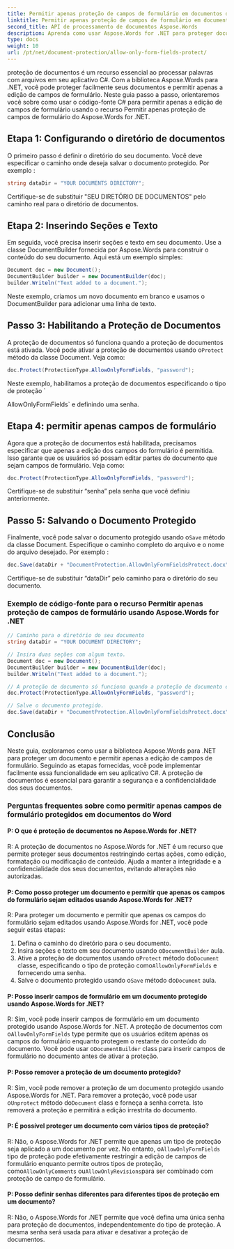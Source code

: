 ```yaml
---
title: Permitir apenas proteção de campos de formulário em documentos do Word
linktitle: Permitir apenas proteção de campos de formulário em documentos do Word
second_title: API de processamento de documentos Aspose.Words
description: Aprenda como usar Aspose.Words for .NET para proteger documentos do Word e permitir apenas a edição de campos de formulário.
type: docs
weight: 10
url: /pt/net/document-protection/allow-only-form-fields-protect/
---
```

proteção de documentos é um recurso essencial ao processar palavras com arquivos em seu aplicativo C#. Com a biblioteca Aspose.Words para .NET, você pode proteger facilmente seus documentos e permitir apenas a edição de campos de formulário. Neste guia passo a passo, orientaremos você sobre como usar o código-fonte C# para permitir apenas a edição de campos de formulário usando o recurso Permitir apenas proteção de campos de formulário do Aspose.Words for .NET.

## Etapa 1: Configurando o diretório de documentos

O primeiro passo é definir o diretório do seu documento. Você deve especificar o caminho onde deseja salvar o documento protegido. Por exemplo :

```csharp
string dataDir = "YOUR DOCUMENTS DIRECTORY";
```

Certifique-se de substituir "SEU DIRETÓRIO DE DOCUMENTOS" pelo caminho real para o diretório de documentos.

## Etapa 2: Inserindo Seções e Texto

Em seguida, você precisa inserir seções e texto em seu documento. Use a classe DocumentBuilder fornecida por Aspose.Words para construir o conteúdo do seu documento. Aqui está um exemplo simples:

```csharp
Document doc = new Document();
DocumentBuilder builder = new DocumentBuilder(doc);
builder.Writeln("Text added to a document.");
```

Neste exemplo, criamos um novo documento em branco e usamos o DocumentBuilder para adicionar uma linha de texto.

## Passo 3: Habilitando a Proteção de Documentos

 A proteção de documentos só funciona quando a proteção de documentos está ativada. Você pode ativar a proteção de documentos usando o`Protect` método da classe Document. Veja como:

```csharp
doc.Protect(ProtectionType.AllowOnlyFormFields, "password");
```

Neste exemplo, habilitamos a proteção de documentos especificando o tipo de proteção `

AllowOnlyFormFields` e definindo uma senha.

## Etapa 4: permitir apenas campos de formulário

Agora que a proteção de documentos está habilitada, precisamos especificar que apenas a edição dos campos do formulário é permitida. Isso garante que os usuários só possam editar partes do documento que sejam campos de formulário. Veja como:

```csharp
doc.Protect(ProtectionType.AllowOnlyFormFields, "password");
```

Certifique-se de substituir “senha” pela senha que você definiu anteriormente.

## Passo 5: Salvando o Documento Protegido

 Finalmente, você pode salvar o documento protegido usando o`Save` método da classe Document. Especifique o caminho completo do arquivo e o nome do arquivo desejado. Por exemplo :

```csharp
doc.Save(dataDir + "DocumentProtection.AllowOnlyFormFieldsProtect.docx");
```

Certifique-se de substituir “dataDir” pelo caminho para o diretório do seu documento.

### Exemplo de código-fonte para o recurso Permitir apenas proteção de campos de formulário usando Aspose.Words for .NET

```csharp
// Caminho para o diretório do seu documento
string dataDir = "YOUR DOCUMENT DIRECTORY";

// Insira duas seções com algum texto.
Document doc = new Document();
DocumentBuilder builder = new DocumentBuilder(doc);
builder.Writeln("Text added to a document.");

// A proteção de documento só funciona quando a proteção de documento está ativada e somente a edição nos campos do formulário é permitida.
doc.Protect(ProtectionType.AllowOnlyFormFields, "password");

// Salve o documento protegido.
doc.Save(dataDir + "DocumentProtection.AllowOnlyFormFieldsProtect.docx");
```

## Conclusão

Neste guia, exploramos como usar a biblioteca Aspose.Words para .NET para proteger um documento e permitir apenas a edição de campos de formulário. Seguindo as etapas fornecidas, você pode implementar facilmente essa funcionalidade em seu aplicativo C#. A proteção de documentos é essencial para garantir a segurança e a confidencialidade dos seus documentos.

### Perguntas frequentes sobre como permitir apenas campos de formulário protegidos em documentos do Word

#### P: O que é proteção de documentos no Aspose.Words for .NET?

R: A proteção de documentos no Aspose.Words for .NET é um recurso que permite proteger seus documentos restringindo certas ações, como edição, formatação ou modificação de conteúdo. Ajuda a manter a integridade e a confidencialidade dos seus documentos, evitando alterações não autorizadas.

#### P: Como posso proteger um documento e permitir que apenas os campos do formulário sejam editados usando Aspose.Words for .NET?

R: Para proteger um documento e permitir que apenas os campos do formulário sejam editados usando Aspose.Words for .NET, você pode seguir estas etapas:
1. Defina o caminho do diretório para o seu documento.
2.  Insira seções e texto em seu documento usando o`DocumentBuilder` aula.
3.  Ative a proteção de documentos usando o`Protect` método do`Document` classe, especificando o tipo de proteção como`AllowOnlyFormFields` e fornecendo uma senha.
4.  Salve o documento protegido usando o`Save` método do`Document` aula.

#### P: Posso inserir campos de formulário em um documento protegido usando Aspose.Words for .NET?

R: Sim, você pode inserir campos de formulário em um documento protegido usando Aspose.Words for .NET. A proteção de documentos com o`AllowOnlyFormFields` type permite que os usuários editem apenas os campos do formulário enquanto protegem o restante do conteúdo do documento. Você pode usar o`DocumentBuilder` class para inserir campos de formulário no documento antes de ativar a proteção.

#### P: Posso remover a proteção de um documento protegido?

 R: Sim, você pode remover a proteção de um documento protegido usando Aspose.Words for .NET. Para remover a proteção, você pode usar o`Unprotect` método do`Document` class e forneça a senha correta. Isto removerá a proteção e permitirá a edição irrestrita do documento.

#### P: É possível proteger um documento com vários tipos de proteção?

 R: Não, o Aspose.Words for .NET permite que apenas um tipo de proteção seja aplicado a um documento por vez. No entanto, o`AllowOnlyFormFields` tipo de proteção pode efetivamente restringir a edição de campos de formulário enquanto permite outros tipos de proteção, como`AllowOnlyComments` ou`AllowOnlyRevisions`para ser combinado com proteção de campo de formulário.

#### P: Posso definir senhas diferentes para diferentes tipos de proteção em um documento?

R: Não, o Aspose.Words for .NET permite que você defina uma única senha para proteção de documentos, independentemente do tipo de proteção. A mesma senha será usada para ativar e desativar a proteção de documentos.